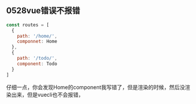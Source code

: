 ## 0528vue错误不报错

```js
const routes = [
  {
    path: '/home/',
    componnet: Home
  },
  {
    path: '/todo/',
    component: Todo
  }
]
```

仔细一点，你会发现Home的component我写错了，但是渲染的时候，然后没渲染出来，但是vuecli也不会报错，

